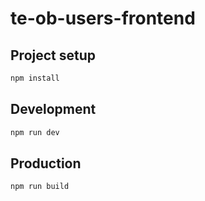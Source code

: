# te-ob-users-frontend

## Project setup

```bash
npm install
```

## Development

```bash
npm run dev
```

## Production

```bash
npm run build
```
